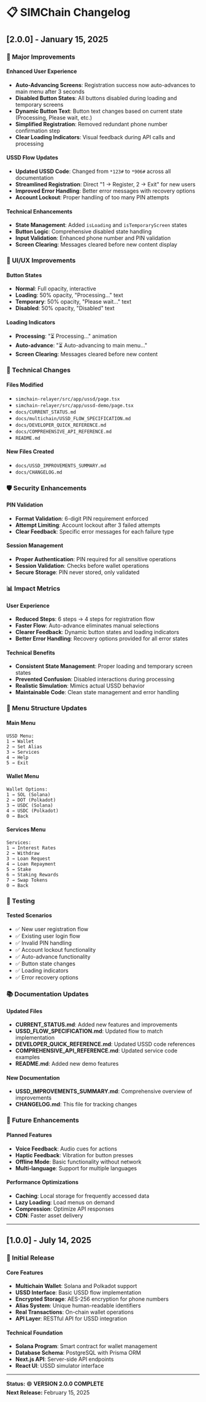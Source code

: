# 📋 SIMChain Changelog

## [2.0.0] - January 15, 2025

### 🚀 Major Improvements

#### **Enhanced User Experience**
- **Auto-Advancing Screens**: Registration success now auto-advances to main menu after 3 seconds
- **Disabled Button States**: All buttons disabled during loading and temporary screens
- **Dynamic Button Text**: Button text changes based on current state (Processing, Please wait, etc.)
- **Simplified Registration**: Removed redundant phone number confirmation step
- **Clear Loading Indicators**: Visual feedback during API calls and processing

#### **USSD Flow Updates**
- **Updated USSD Code**: Changed from `*123#` to `*906#` across all documentation
- **Streamlined Registration**: Direct "1 → Register, 2 → Exit" for new users
- **Improved Error Handling**: Better error messages with recovery options
- **Account Lockout**: Proper handling of too many PIN attempts

#### **Technical Enhancements**
- **State Management**: Added `isLoading` and `isTemporaryScreen` states
- **Button Logic**: Comprehensive disabled state handling
- **Input Validation**: Enhanced phone number and PIN validation
- **Screen Clearing**: Messages cleared before new content display

### 📱 UI/UX Improvements

#### **Button States**
- **Normal**: Full opacity, interactive
- **Loading**: 50% opacity, "Processing..." text
- **Temporary**: 50% opacity, "Please wait..." text
- **Disabled**: 50% opacity, "Disabled" text

#### **Loading Indicators**
- **Processing**: "⏳ Processing..." animation
- **Auto-advance**: "⏳ Auto-advancing to main menu..."
- **Screen Clearing**: Messages cleared before new content

### 🔧 Technical Changes

#### **Files Modified**
- `simchain-relayer/src/app/ussd/page.tsx`
- `simchain-relayer/src/app/ussd-demo/page.tsx`
- `docs/CURRENT_STATUS.md`
- `docs/multichain/USSD_FLOW_SPECIFICATION.md`
- `docs/DEVELOPER_QUICK_REFERENCE.md`
- `docs/COMPREHENSIVE_API_REFERENCE.md`
- `README.md`

#### **New Files Created**
- `docs/USSD_IMPROVEMENTS_SUMMARY.md`
- `docs/CHANGELOG.md`

### 🛡️ Security Enhancements

#### **PIN Validation**
- **Format Validation**: 6-digit PIN requirement enforced
- **Attempt Limiting**: Account lockout after 3 failed attempts
- **Clear Feedback**: Specific error messages for each failure type

#### **Session Management**
- **Proper Authentication**: PIN required for all sensitive operations
- **Session Validation**: Checks before wallet operations
- **Secure Storage**: PIN never stored, only validated

### 📊 Impact Metrics

#### **User Experience**
- **Reduced Steps**: 6 steps → 4 steps for registration flow
- **Faster Flow**: Auto-advance eliminates manual selections
- **Clearer Feedback**: Dynamic button states and loading indicators
- **Better Error Handling**: Recovery options provided for all error states

#### **Technical Benefits**
- **Consistent State Management**: Proper loading and temporary screen states
- **Prevented Confusion**: Disabled interactions during processing
- **Realistic Simulation**: Mimics actual USSD behavior
- **Maintainable Code**: Clean state management and error handling

### 🔄 Menu Structure Updates

#### **Main Menu**
```
USSD Menu:
1 → Wallet
2 → Set Alias
3 → Services
4 → Help
5 → Exit
```

#### **Wallet Menu**
```
Wallet Options:
1 → SOL (Solana)
2 → DOT (Polkadot)
3 → USDC (Solana)
4 → USDC (Polkadot)
0 → Back
```

#### **Services Menu**
```
Services:
1 → Interest Rates
2 → Withdraw
3 → Loan Request
4 → Loan Repayment
5 → Stake
6 → Staking Rewards
7 → Swap Tokens
0 → Back
```

### 🧪 Testing

#### **Tested Scenarios**
- ✅ New user registration flow
- ✅ Existing user login flow
- ✅ Invalid PIN handling
- ✅ Account lockout functionality
- ✅ Auto-advance functionality
- ✅ Button state changes
- ✅ Loading indicators
- ✅ Error recovery options

### 📚 Documentation Updates

#### **Updated Files**
- **CURRENT_STATUS.md**: Added new features and improvements
- **USSD_FLOW_SPECIFICATION.md**: Updated flow to match implementation
- **DEVELOPER_QUICK_REFERENCE.md**: Updated USSD code references
- **COMPREHENSIVE_API_REFERENCE.md**: Updated service code examples
- **README.md**: Added new demo features

#### **New Documentation**
- **USSD_IMPROVEMENTS_SUMMARY.md**: Comprehensive overview of improvements
- **CHANGELOG.md**: This file for tracking changes

### 🚀 Future Enhancements

#### **Planned Features**
- **Voice Feedback**: Audio cues for actions
- **Haptic Feedback**: Vibration for button presses
- **Offline Mode**: Basic functionality without network
- **Multi-language**: Support for multiple languages

#### **Performance Optimizations**
- **Caching**: Local storage for frequently accessed data
- **Lazy Loading**: Load menus on demand
- **Compression**: Optimize API responses
- **CDN**: Faster asset delivery

---

## [1.0.0] - July 14, 2025

### 🎉 Initial Release

#### **Core Features**
- **Multichain Wallet**: Solana and Polkadot support
- **USSD Interface**: Basic USSD flow implementation
- **Encrypted Storage**: AES-256 encryption for phone numbers
- **Alias System**: Unique human-readable identifiers
- **Real Transactions**: On-chain wallet operations
- **API Layer**: RESTful API for USSD integration

#### **Technical Foundation**
- **Solana Program**: Smart contract for wallet management
- **Database Schema**: PostgreSQL with Prisma ORM
- **Next.js API**: Server-side API endpoints
- **React UI**: USSD simulator interface

---

**Status:** 🟢 **VERSION 2.0.0 COMPLETE**  
**Next Release:** February 15, 2025 